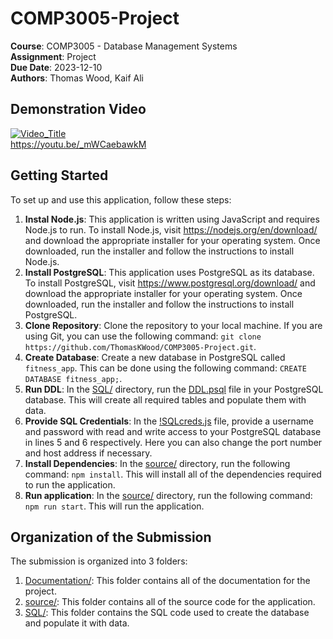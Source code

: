 # COMP3005-Project
**Course**: COMP3005 - Database Management Systems\
**Assignment**: Project\
**Due Date**: 2023-12-10\
**Authors**: Thomas Wood, Kaif Ali

## Demonstration Video
[![Video_Title](https://img.youtube.com/vi/_mWCaebawkM/hqdefault.jpg)](https://www.youtube.com/watch?v=_mWCaebawkM "COMP3005 - Project Demo Video")\
https://youtu.be/_mWCaebawkM

## Getting Started

To set up and use this application, follow these steps:

1. **Instal Node.js**: This application is written using JavaScript and requires Node.js to run. To install Node.js, visit https://nodejs.org/en/download/ and download the appropriate installer for your operating system. Once downloaded, run the installer and follow the instructions to install Node.js.
2. **Install PostgreSQL**: This application uses PostgreSQL as its database. To install PostgreSQL, visit https://www.postgresql.org/download/ and download the appropriate installer for your operating system. Once downloaded, run the installer and follow the instructions to install PostgreSQL.
2. **Clone Repository**: Clone the repository to your local machine. If you are using Git, you can use the following command: `git clone https://github.com/ThomasKWood/COMP3005-Project.git`.
3. **Create Database**: Create a new database in PostgreSQL called `fitness_app`. This can be done using the following command: `CREATE DATABASE fitness_app;`.
4. **Run DDL**: In the [SQL/](SQL) directory, run the [DDL.psql](SQL/DDL.psql) file in your PostgreSQL database. This will create all required tables and populate them with data.
5. **Provide SQL Credentials**: In the [!SQLcreds.js](source/!SQLcreds.js) file, provide a username and password with read and write access to your PostgreSQL database in lines 5 and 6 respectively. Here you can also change the port number and host address if necessary.
6. **Install Dependencies**: In the [source/](source) directory, run the following command: `npm install`. This will install all of the dependencies required to run the application.
7. **Run application**: In the [source/](source) directory, run the following command: `npm run start`. This will run the application.

## Organization of the Submission

The submission is organized into 3 folders:

1. [Documentation/](Documentation): This folder contains all of the documentation for the project.
1. [source/](source): This folder contains all of the source code for the application.
2. [SQL/](SQL): This folder contains the SQL code used to create the database and populate it with data.